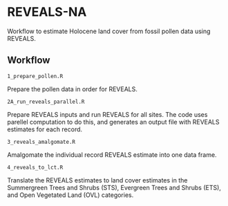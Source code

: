 # REVEALS-NA
Workflow to estimate Holocene land cover from fossil pollen data using REVEALS.

## Workflow

`1_prepare_pollen.R`

Prepare the pollen data in order for REVEALS.

`2A_run_reveals_parallel.R`

Prepare REVEALS inputs and run REVEALS for all sites. The code uses parellel computation to do this, and generates an output file with REVEALS estimates for each record.

`3_reveals_amalgomate.R`

Amalgomate the individual record REVEALS estimate into one data frame.   

`4_reveals_to_lct.R`

Translate the REVEALS estimates to land cover estimates in the Summergreen Trees and Shrubs (STS), Evergreen Trees and Shrubs (ETS), and Open Vegetated Land (OVL) categories.
